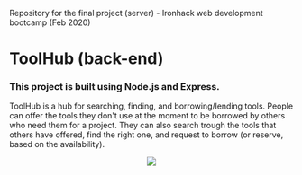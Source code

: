 Repository for the final project (server) - Ironhack web development bootcamp (Feb 2020)



# ToolHub (back-end)
### This project is built using Node.js and Express.

ToolHub is a hub for searching, finding, and borrowing/lending tools. People can offer the tools they don't use at the moment to be borrowed by others who need them for a project. They can also search trough the tools that others have offered, find the right one, and request to borrow (or reserve, based on the availability). 





<div style="display: flex; justify-content: center">
<img src="https://res.cloudinary.com/persia/image/upload/v1587236658/GitHub/toolhub-server-vscode-shot_fzt9s5.png" />
</div>




